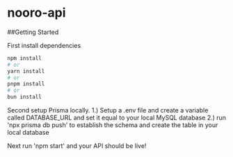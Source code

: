 # nooro-api
 
##Getting Started

First install dependencies
```bash
npm install
# or
yarn install
# or
pnpm install
# or
bun install
```
Second setup Prisma locally. 
1.) Setup a .env file and create a variable called DATABASE_URL and set it equal to your local MySQL database
2.) run 'npx prisma db push' to establish the schema and create the table in your local database

Next run 'npm start' and your API should be live!
